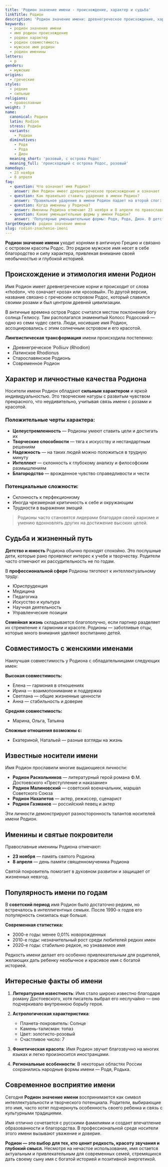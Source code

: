 ```yaml
---
title: 'Родион значение имени - происхождение, характер и судьба'
linkTitle: Родион
description: 'Родион значение имени: древнегреческое происхождение, характер носителя, совместимость. Узнайте все о редком мужском имени Родион.'
keywords:
  - родион значение имени
  - имя родион происхождение
  - родион характер
  - родион совместимость
  - мужское имя родион
  - родион именины
letters:
  - р
genders:
  - мужские
origins:
  - греческие
styles:
  - редкие
  - сильные
religions:
  - православные
weight: 7
name:
  canonical: Родион
  latin: Rodion
  stress: Родио́н
  variants:
    - Родиан
  diminutives:
    - Родя
    - Рода
    - Дион
  meaning_short: 'розовый, с острова Родос'
  meaning_full: 'происходящий с острова Родос, розовый'
namedays:
  - 23 ноября
  - 8 апреля
faq:
  - question: Что означает имя Родион?
    answer: Имя Родион имеет древнегреческое происхождение и означает 'розовый' или 'происходящий с острова Родос'. Это редкое мужское имя связано с красотой и благородством.
  - question: Как правильно ставить ударение в имени Родион?
    answer: 'Правильное ударение в имени Родион падает на второй слог: Родио́н.'
  - question: Когда именины у Родиона?
    answer: Именины Родиона отмечают 23 ноября и 8 апреля по православному календарю.
  - question: Какие уменьшительные формы у имени Родион?
    answer: 'Популярные уменьшительные формы: Родя, Рода, Дион. В детстве чаще используют Родя.'
targetKeyword: родион значение имени
slug: rodion-znachenie-imeni
---
```


**Родион значение имени** уходит корнями в античную Грецию и связано с островом красоты Родос. Это редкое мужское имя несет в себе благородство и силу характера, привлекая внимание своей необычностью и глубокой историей.

## Происхождение и этимология имени Родион

Имя Родион имеет древнегреческие корни и происходит от слова «rhodon», что означает «роза» или «розовый». По другой версии, название связано с греческим островом Родос, который славился своими розами и был центром древней цивилизации.

В античные времена остров Родос считался местом поклонения богу солнца Гелиосу. Там располагался знаменитый Колосс Родосский — одно из семи чудес света. Люди, носившие имя Родион, ассоциировались с этим солнечным островом и его красотой.

**Лингвистическая трансформация** имени происходила постепенно:
- Древнегреческое Ῥοδίων (Rhodion)
- Латинское Rhodionus
- Старославянское Родионъ
- Современное Родион

## Характер и личностные качества Родиона

Носители имени Родион обладают **сильным характером** и яркой индивидуальностью. Это творческие натуры с развитым чувством прекрасного, что неудивительно, учитывая связь имени с розами и красотой.

### Положительные черты характера:
- **Целеустремленность** — Родионы умеют ставить цели и достигать их
- **Творческие способности** — тяга к искусству и нестандартным решениям
- **Надежность** — на таких людей можно положиться в трудную минуту
- **Интеллект** — склонность к глубокому анализу и философским размышлениям
- **Благородство** — врожденное чувство справедливости и чести

### Потенциальные сложности:
- Склонность к перфекционизму
- Иногда чрезмерная критичность к себе и окружающим
- Трудности в выражении эмоций

> Родионы часто становятся лидерами благодаря своей харизме и умению вдохновлять других на достижение высоких целей.

## Судьба и жизненный путь

**Детство и юность** Родиона обычно проходят спокойно. Это послушные дети, которые рано проявляют интерес к учебе и творчеству. Родители часто отмечают их рассудительность не по годам.

В **профессиональной сфере** Родионы тяготеют к интеллектуальному труду:
- Юриспруденция
- Медицина
- Педагогика
- Искусство и культура
- Научная деятельность
- Управленческие позиции

**Семейная жизнь** складывается благополучно, если партнер разделяет их стремление к гармонии и красоте. Родионы — заботливые отцы, которые много внимания уделяют воспитанию детей.

## Совместимость с женскими именами

Наилучшая совместимость у Родиона с обладательницами следующих имен:

**Высокая совместимость:**
- Елена — гармония в отношениях
- Ирина — взаимопонимание и поддержка
- Светлана — общие жизненные ценности
- Анна — стабильность и доверие

**Средняя совместимость:**
- Марина, Ольга, Татьяна

**Сложные отношения возможны с:**
- Екатериной, Натальей — разные взгляды на жизнь

## Известные носители имени

Имя Родион прославили многие выдающиеся личности:

- **Родион Раскольников** — литературный герой романа Ф.М. Достоевского «Преступление и наказание»
- **Родион Малиновский** — советский военачальник, маршал Советского Союза
- **Родион Нахапетов** — актер, режиссер, сценарист
- **Родион Газманов** — российский певец и актер

Эти личности демонстрируют разносторонность талантов носителей имени Родион.

## Именины и святые покровители

Православные именины Родиона отмечают:
- **23 ноября** — память святого Родиона
- **8 апреля** — день памяти священномученика Родиона

Святой покровитель помогает в духовном развитии и защищает от жизненных невзгод.

## Популярность имени по годам

В **советский период** имя Родион было достаточно редким, но встречалось в интеллигентных семьях. После 1990-х годов его популярность снизилась еще больше.

**Современная статистика:**
- 2000-е годы: менее 0,01% новорожденных
- 2010-е годы: незначительный рост среди любителей редких имен
- 2020-е годы: стабильно редкое, но узнаваемое имя

Редкость имени делает его особенно привлекательным для родителей, желающих дать ребенку необычное и красивое имя с богатой историей.

## Интересные факты об имени

1. **Литературная известность**: Имя стало широко известно благодаря роману Достоевского, хотя писатель выбрал его неслучайно — оно подчеркивало внутреннюю борьбу героя.

2. **Астрологическая характеристика**: 
   - Планета-покровитель: Солнце
   - Камень-талисман: топаз
   - Цвет: золотисто-розовый
   - Счастливое число: 7

3. **Фонетическая красота**: Имя Родион звучит благозвучно на многих языках и легко произносится иностранцами.

4. **Региональные особенности**: В некоторых областях России сохранились народные формы имени — Родя, Родька.

## Современное восприятие имени

Сегодня **Родион значение имени** воспринимается как символ интеллектуальности и творческого потенциала. Родители, выбирающие это имя, часто хотят подчеркнуть особенность своего ребенка и связь с культурными традициями.

Имя отлично сочетается с русскими фамилиями и создает впечатление образованности и благородства. В профессиональной среде носители этого имени вызывают уважение и доверие.

**Родион — это выбор для тех, кто ценит редкость, красоту звучания и глубокий смысл.** Несмотря на нечастое использование, имя остается актуальным и привлекательным для современных семей, стремящихся дать своему сыну имя с богатой историей и позитивной энергетикой.
